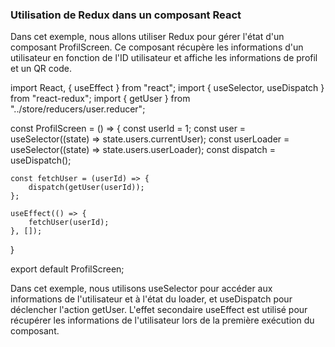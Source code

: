 ### Utilisation de Redux dans un composant React

Dans cet exemple, nous allons utiliser Redux pour gérer l'état d'un composant ProfilScreen. Ce composant récupère les informations d'un utilisateur en fonction de l'ID utilisateur et affiche les informations de profil et un QR code.

import React, { useEffect } from "react";
import { useSelector, useDispatch } from "react-redux";
import { getUser } from "../store/reducers/user.reducer";

const ProfilScreen = () => {
const userId = 1;
const user = useSelector((state) => state.users.currentUser);
const userLoader = useSelector((state) => state.users.userLoader);
const dispatch = useDispatch();

    const fetchUser = (userId) => {
    	dispatch(getUser(userId));
    };

    useEffect(() => {
    	fetchUser(userId);
    }, []);

}

export default ProfilScreen;

Dans cet exemple, nous utilisons useSelector pour accéder aux informations de l'utilisateur et à l'état du loader, et useDispatch pour déclencher l'action getUser. L'effet secondaire useEffect est utilisé pour récupérer les informations de l'utilisateur lors de la première exécution du composant.
